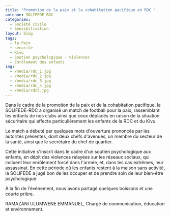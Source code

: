 ```yaml
---
title: "Promotion de la paix et la cohabitation pacifique en RDC "
antenne: SOLIFEDE RDC
categories:
  - Société civile
  - Sensibilisation
layout: blog
tags:
  - la Paix
  - sécurité
  - Kivu
  - Soutien psychologique - Violences
  - Enrôlement des enfants
img:
  - /media/rdc_1.jpg
  - /media/rdc_2.jpg
  - /media/rdc_3.jpg
  - /media/rdc_4.jpg
  - /media/rdc5.jpg
---
```

Dans le cadre de la promotion de la paix et de la cohabitation pacifique, la SOLIFEDE-RDC a organisé un match de football pour la paix, rassemblant les enfants de nos clubs ainsi que ceux déplacés en raison de la situation sécuritaire qui affecte particulièrement les enfants de la RDC et du Kivu.

Le match a débuté par quelques mots d'ouverture prononcés par les autorités présentes, dont deux chefs d'avenues, un membre du secteur de la santé, ainsi que le secrétaire du chef de quartier.

Cette initiative s'inscrit dans le cadre d'un soutien psychologique aux enfants, en dépit des violences relayées sur les réseaux sociaux, qui incluent leur enrôlement forcé dans l'armée, et, dans les cas extrêmes, leur assassinat. En cette période où les enfants restent à la maison sans activité, la SOLIFEDE a jugé bon de les occuper et de prendre soin de leur bien-être psychologique.

À la fin de l'événement, nous avons partagé quelques boissons et une courte prière.

RAMAZANI ULUMWENE EMMANUEL,
Chargé de communication, éducation et environnement.
